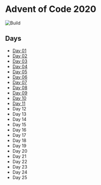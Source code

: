 # Advent of Code 2020

![Build](https://github.com/adamjhc/advent-of-code-2020/workflows/Build/badge.svg)

## Days

- [Day 01](./day-01)
- [Day 02](./day-02)
- [Day 03](./day-03)
- [Day 04](./day-04)
- [Day 05](./day-05)
- [Day 06](./day-06)
- [Day 07](./day-07)
- [Day 08](./day-08)
- [Day 09](./day-09)
- [Day 10](./day-10)
- [Day 11](./day-11)
- Day 12
- Day 13
- Day 14
- Day 15
- Day 16
- Day 17
- Day 18
- Day 19
- Day 20
- Day 21
- Day 22
- Day 23
- Day 24
- Day 25
